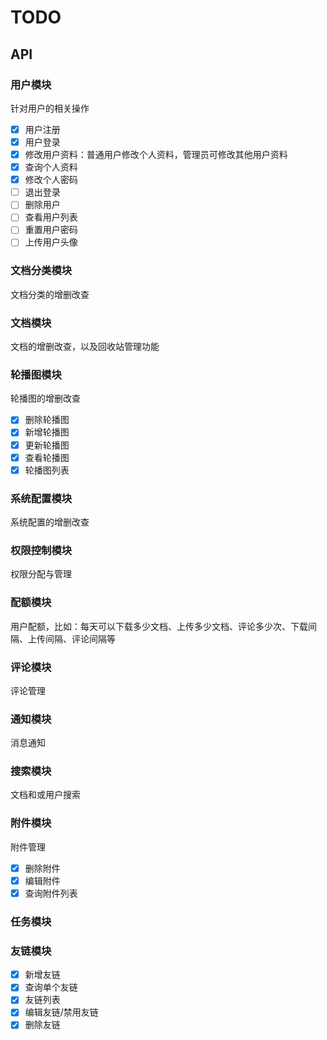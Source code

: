# TODO

## API

### 用户模块

针对用户的相关操作

- [x] 用户注册
- [x] 用户登录
- [x] 修改用户资料：普通用户修改个人资料，管理员可修改其他用户资料
- [x] 查询个人资料
- [x] 修改个人密码
- [ ] 退出登录
- [ ] 删除用户
- [ ] 查看用户列表
- [ ] 重置用户密码
- [ ] 上传用户头像

### 文档分类模块

文档分类的增删改查

### 文档模块

文档的增删改查，以及回收站管理功能

### 轮播图模块

轮播图的增删改查

- [x] 删除轮播图
- [x] 新增轮播图
- [x] 更新轮播图
- [x] 查看轮播图
- [x] 轮播图列表

### 系统配置模块

系统配置的增删改查

### 权限控制模块

权限分配与管理

### 配额模块

用户配额，比如：每天可以下载多少文档、上传多少文档、评论多少次、下载间隔、上传间隔、评论间隔等

### 评论模块

评论管理

### 通知模块

消息通知

### 搜索模块

文档和或用户搜索

### 附件模块

附件管理
- [x] 删除附件
- [x] 编辑附件
- [x] 查询附件列表

### 任务模块

### 友链模块

- [x] 新增友链
- [x] 查询单个友链
- [x] 友链列表
- [x] 编辑友链/禁用友链
- [x] 删除友链
